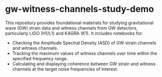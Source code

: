 # gw-witness-channels-study-demo
This repository provides foundational materials for studying gravitational wave (GW) strain data and witness channels from GW detectors, particularly LIGO (H1/L1) and KAGRA (K1). It includes notebooks for:

- Checking the Amplitude Spectral Density (ASD) of GW strain channels and witness channels.
- Tracking the maximum values of witness channels over time within the specified frequency range.
- Calculating and displaying coherence between GW strain and witness channels at the target noise frequencies of interest.
